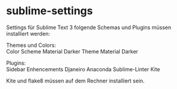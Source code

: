 # sublime-settings

Settings für Sublime Text 3
folgende Schemas und Plugins müssen installiert werden:

Themes und Colors:  
Color Scheme Material Darker
Theme Material Darker

Plugins:  
Sidebar Enhencements
Djaneiro
Anaconda
Sublime-Linter
Kite
  
Kite und flake8 müssen auf dem Rechner installiert sein.


